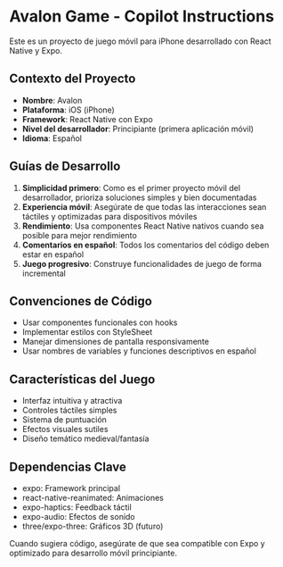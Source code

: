 <!-- Use this file to provide workspace-specific custom instructions to Copilot. For more details, visit https://code.visualstudio.com/docs/copilot/copilot-customization#_use-a-githubcopilotinstructionsmd-file -->

# Avalon Game - Copilot Instructions

Este es un proyecto de juego móvil para iPhone desarrollado con React Native y Expo.

## Contexto del Proyecto
- **Nombre**: Avalon
- **Plataforma**: iOS (iPhone)
- **Framework**: React Native con Expo
- **Nivel del desarrollador**: Principiante (primera aplicación móvil)
- **Idioma**: Español

## Guías de Desarrollo
1. **Simplicidad primero**: Como es el primer proyecto móvil del desarrollador, prioriza soluciones simples y bien documentadas
2. **Experiencia móvil**: Asegúrate de que todas las interacciones sean táctiles y optimizadas para dispositivos móviles
3. **Rendimiento**: Usa componentes React Native nativos cuando sea posible para mejor rendimiento
4. **Comentarios en español**: Todos los comentarios del código deben estar en español
5. **Juego progresivo**: Construye funcionalidades de juego de forma incremental

## Convenciones de Código
- Usar componentes funcionales con hooks
- Implementar estilos con StyleSheet
- Manejar dimensiones de pantalla responsivamente
- Usar nombres de variables y funciones descriptivos en español

## Características del Juego
- Interfaz intuitiva y atractiva
- Controles táctiles simples
- Sistema de puntuación
- Efectos visuales sutiles
- Diseño temático medieval/fantasía

## Dependencias Clave
- expo: Framework principal
- react-native-reanimated: Animaciones
- expo-haptics: Feedback táctil
- expo-audio: Efectos de sonido
- three/expo-three: Gráficos 3D (futuro)

Cuando sugiera código, asegúrate de que sea compatible con Expo y optimizado para desarrollo móvil principiante.
